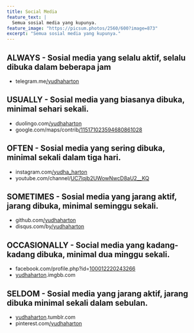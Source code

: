 ```yaml
---
title: Social Media
feature_text: |
  Semua sosial media yang kupunya.
feature_image: "https://picsum.photos/2560/600?image=873"
excerpt: "Semua sosial media yang kupunya."
---
```


## ALWAYS - Sosial media yang selalu aktif, selalu dibuka dalam beberapa jam
- telegram.me[/yudhaharton](https://telegram.me/yudhaharton)

## USUALLY - Sosial media yang biasanya dibuka, minimal sehari sekali.
- duolingo.com[/yudhaharton](https://duolingo.com/yudhaharton)
- google.com/maps/contrib[/115171023594680861028](https://maps.app.goo.gl/hNQNvpXv7S7DBjLCA)

## OFTEN - Sosial media yang sering dibuka, minimal sekali dalam tiga hari.
- instagram.com[/yudha_harton](https://instagram.com/yudha_harton)
- youtube.com/channel/[UC7lqjb2UWowNwcD8aU2__KQ](https://www.youtube.com/channel/UC7lqjb2UWowNwcD8aU2__KQ)

## SOMETIMES - Sosial media yang jarang aktif, jarang dibuka, minimal seminggu sekali.
- github.com[/yudhaharton](https://github.com/yudhaharton)
- disqus.com/by[/yudhaharton](https://disqus.com/by/yudhaharton)

## OCCASIONALLY - Social media yang kadang-kadang dibuka, minimal dua minggu sekali.
- facebook.com/profile.php?id=[100012220243266](https://www.facebook.com/profile.php?id=100012220243266)
- [yudhaharton](https://yudhaharton.imgbb.com/).imgbb.com

## SELDOM - Sosial media yang jarang aktif, jarang dibuka minimal sekali dalam sebulan.
- [yudhaharton](https://yudhaharton.tumblr.com).tumblr.com
- pinterest.com[/yudhaharton](https://pinterest/yudhaharton)